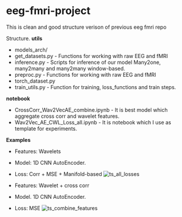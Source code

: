 # eeg-fmri-project
This is clean and good structure verison of previous eeg fmri repo


Structure.
**utils** 
  - models_arch/
  - get_datasets.py - Functions for working with raw EEG and fMRI
  - inference.py - Scripts for inference of our model Many2one, many2many and many2many window-based.
  - preproc.py - Functions for working with raw EEG and fMRI 
  - torch_dataset.py 
  - train_utils.py - Function for training, loss_functions and train steps.



**notebook** 
  - CrossCorr_Wav2VecAE_combine.ipynb - It is best model which aggregate cross corr and wavelet features. 
  - Wav2Vec_AE_CWL_Loss_all.ipynb - It is notebook which I use as template for experiments. 


**Examples** 
- Features: Wavelets
- Model: 1D CNN AutoEncoder. 
- Loss: Corr + MSE + Manifold-based
![ts_all_losses](https://user-images.githubusercontent.com/55140479/159255531-e3e53d2e-d195-4e37-a66f-6635c3b007c3.png)


- Features: Wavelet + cross corr 
- Model. 1D CNN AutoEncoder. 
- Loss: MSE
![ts_combine_features](https://user-images.githubusercontent.com/55140479/159255803-222d12f9-b503-4cc8-9413-9fc7281e54f7.png)
